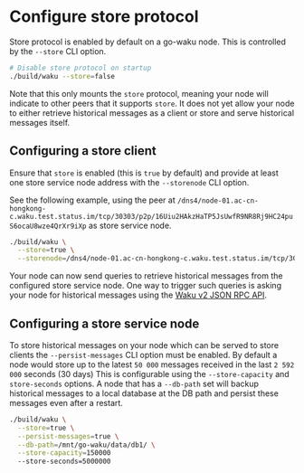 # Configure store protocol

Store protocol is enabled by default on a go-waku node.
This is controlled by the `--store` CLI option.

```sh
# Disable store protocol on startup
./build/waku --store=false
```

Note that this only mounts the `store` protocol,
meaning your node will indicate to other peers that it supports `store`.
It does not yet allow your node to either retrieve historical messages as a client
or store and serve historical messages itself.

## Configuring a store client

Ensure that `store` is enabled (this is `true` by default) and provide at least one store service node address with the `--storenode` CLI option.

See the following example, using the peer at `/dns4/node-01.ac-cn-hongkong-c.waku.test.status.im/tcp/30303/p2p/16Uiu2HAkzHaTP5JsUwfR9NR8Rj9HC24puS6ocaU8wze4QrXr9iXp` as store service node.

```sh
./build/waku \
  --store=true \
  --storenode=/dns4/node-01.ac-cn-hongkong-c.waku.test.status.im/tcp/30303/p2p/16Uiu2HAkzHaTP5JsUwfR9NR8Rj9HC24puS6ocaU8wze4QrXr9iXp
```

Your node can now send queries to retrieve historical messages
from the configured store service node.
One way to trigger such queries is asking your node for historical messages using the [Waku v2 JSON RPC API](https://rfc.vac.dev/spec/16/).

## Configuring a store service node

To store historical messages on your node which can be served to store clients the `--persist-messages` CLI option must be enabled.
By default a node would store up to the latest `50 000` messages received in the last `2 592 000` seconds (30 days)
This is configurable using the `--store-capacity` and `store-seconds` options.
A node that has a `--db-path` set will backup historical messages to a local database at the DB path
and persist these messages even after a restart.

```sh
./build/waku \
  --store=true \
  --persist-messages=true \
  --db-path=/mnt/go-waku/data/db1/ \
  --store-capacity=150000
  --store-seconds=5000000
```
